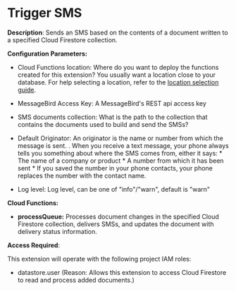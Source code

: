 # Trigger SMS

**Description**: Sends an SMS based on the contents of a document written to a specified Cloud Firestore collection.



**Configuration Parameters:**

* Cloud Functions location: Where do you want to deploy the functions created for this extension? You usually want a location close to your database. For help selecting a location, refer to the [location selection guide](https://firebase.google.com/docs/functions/locations).

* MessageBird Access Key: A MessageBird's REST api access key

* SMS documents collection: What is the path to the collection that contains the documents used to build and send the SMSs?

* Default Originator: An originator is the name or number from which the message is sent. .  When you receive a text message, your phone always tells you something about where the SMS comes from, either it says: * The name of a company or product * A number from which it has been sent * If you saved the number in your phone contacts, your phone replaces the number with the contact name.

* Log level: Log level, can be one of "info"/"warn", default is "warn"



**Cloud Functions:**

* **processQueue:** Processes document changes in the specified Cloud Firestore collection, delivers SMSs, and updates the document with delivery status information.



**Access Required**:



This extension will operate with the following project IAM roles:

* datastore.user (Reason: Allows this extension to access Cloud Firestore to read and process added documents.)
